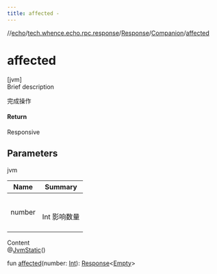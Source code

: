 ```yaml
---
title: affected -
---
```

//[echo](../../../index.md)/[tech.whence.echo.rpc.response](../../index.md)/[Response](../index.md)/[Companion](index.md)/[affected](affected.md)



# affected  
[jvm]  
Brief description  


完成操作



#### Return  


Responsive



## Parameters  
  
jvm  
  
|  Name|  Summary| 
|---|---|
| number| <br><br>Int 影响数量<br><br>
  
  
Content  
@[JvmStatic](https://kotlinlang.org/api/latest/jvm/stdlib/kotlin.jvm/-jvm-static/index.html)()  
  
fun [affected](affected.md)(number: [Int](https://kotlinlang.org/api/latest/jvm/stdlib/kotlin/-int/index.html)): [Response](../index.md)<[Empty](../../../tech.whence.echo.rpc.payload/-empty/index.md)>  



